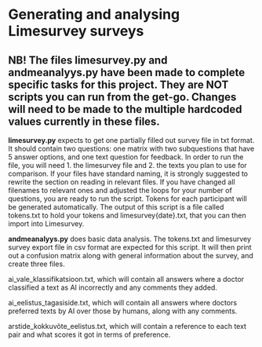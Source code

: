 # Generating and analysing Limesurvey surveys

## NB! The files limesurvey.py and andmeanalyys.py have been made to complete specific tasks for this project. They are NOT scripts you can run from the get-go. Changes will need to be made to the multiple hardcoded values currently in these files.

**limesurvey.py** expects to get one partially filled out survey file in txt format. It should contain two questions: one matrix with two subquestions that have 5 answer options, and one text question for feedback.
In order to run the file, you will need 1. the limesurvey file and 2. the texts you plan to use for comparison. If your files have standard naming, it is strongly suggested to rewrite the section on reading in relevant files.
If you have changed all filenames to relevant ones and adjusted the loops for your number of questions, you are ready to run the script.
Tokens for each participant will be generated automatically. The output of this script is a file called tokens.txt to hold your tokens and limesurvey{date}.txt, that you can then import into Limesurvey.

**andmeanalyys.py** does basic data analysis. The tokens.txt and limesurvey survey export file in csv format are expected for this script. It will then print out a confusion matrix along with general information about the survey, and create three files.

ai_vale_klassifikatsioon.txt, which will contain all answers where a doctor classified a text as AI incorrectly and any comments they added.

ai_eelistus_tagasiside.txt, which will contain all answers where doctors preferred texts by AI over those by humans, along with any comments.

arstide_kokkuvõte_eelistus.txt, which will contain a reference to each text pair and what scores it got in terms of preference.